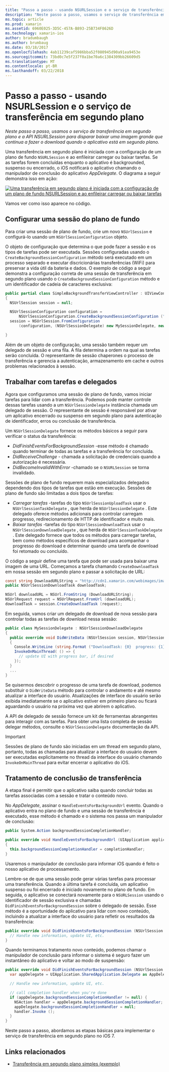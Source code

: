 ```yaml
---
title: "Passo a passo - usando NSURLSession e o serviço de transferência em segundo plano"
description: "Neste passo a passo, usamos o serviço de transferência em segundo plano e a API NSURLSession para disparar baixar uma imagem grande que continua a fazer o download quando o aplicativo está em segundo plano."
ms.topic: article
ms.prod: xamarin
ms.assetid: 6960E025-3D5C-457A-B893-25B734F8626D
ms.technology: xamarin-ios
author: bradumbaugh
ms.author: brumbaug
ms.date: 03/18/2017
ms.openlocfilehash: 4ab11239caf5986bba52f080945d90a91ea9453e
ms.sourcegitcommit: 73bd0c7e5f237f0a1be70a6c1384309bb26609d5
ms.translationtype: MT
ms.contentlocale: pt-BR
ms.lasthandoff: 03/22/2018
---
```

# <a name="walkthrough---using-background-transfer-service-and-nsurlsession"></a>Passo a passo - usando NSURLSession e o serviço de transferência em segundo plano

_Neste passo a passo, usamos o serviço de transferência em segundo plano e a API NSURLSession para disparar baixar uma imagem grande que continua a fazer o download quando o aplicativo está em segundo plano._

Uma transferência em segundo plano é iniciada com a configuração de um plano de fundo `NSURLSession` e ao enfileirar carregar ou baixar tarefas. Se as tarefas forem concluídas enquanto o aplicativo é backgrounded, suspenso ou encerrado, o iOS notificará o aplicativo chamando o manipulador de conclusão do aplicativo *AppDelegate*. O diagrama a seguir demonstra isso em ação:

 [![](background-transfer-walkthrough-images/transfer.png "Uma transferência em segundo plano é iniciada com a configuração de um plano de fundo NSURLSession e ao enfileirar carregar ou baixar tarefas")](background-transfer-walkthrough-images/transfer.png#lightbox)

Vamos ver como isso aparece no código.

## <a name="configuring-a-background-session"></a>Configurar uma sessão do plano de fundo

Para criar uma sessão de plano de fundo, crie um novo `NSUrlSession` e configurá-lo usando um `NSUrlSessionConfiguration` objeto.

O objeto de configuração que determina o que pode fazer a sessão e os tipos de tarefas pode ser executada.
Sessões configuradas usando o `CreateBackgroundSessionConfiguration` método será executado em um processo separado e executar discricionárias transferências (WiFi) para preservar a vida útil da bateria e dados.
O exemplo de código a seguir demonstra a configuração correta de uma sessão de transferência em segundo plano usando o `CreateBackgroundSessionConfiguration` método e um identificador de cadeia de caracteres exclusiva:

```csharp
public partial class SimpleBackgroundTransferViewController : UIViewController
{
  NSUrlSession session = null;

  NSUrlSessionConfiguration configuration =
      NSUrlSessionConfiguration.CreateBackgroundSessionConfiguration ("com.SimpleBackgroundTransfer.BackgroundSession");
  session = NSUrlSession.FromConfiguration
      (configuration, (NSUrlSessionDelegate) new MySessionDelegate, new NSOperationQueue());

}
```

Além de um objeto de configuração, uma sessão também requer um delegado de sessão e uma fila.
A fila determina a ordem na qual as tarefas serão concluída. O representante de sessão chaperones o processo de transferência e gerencia a autenticação, armazenamento em cache e outros problemas relacionados à sessão.

## <a name="working-with-tasks-and-delegates"></a>Trabalhar com tarefas e delegados

Agora que configuramos uma sessão de plano de fundo, vamos iniciar tarefas para lidar com a transferência. Podemos pode manter controle dessas tarefas usando a um `NSUrlSessionDelegate` instância chamada um delegado de sessão. O representante de sessão é responsável por ativar um aplicativo encerrado ou suspenso em segundo plano para autenticação de identificador, erros ou conclusão de transferência.

Um `NSUrlSessionDelegate` fornece os métodos básicos a seguir para verificar o status da transferência:

-  *DidFinishEventsForBackgroundSession* -esse método é chamado quando terminar de todas as tarefas e a transferência for concluída.
-  *DidReceiveChallenge* - chamada a solicitação de credenciais quando a autorização é necessária.
-  *DidBecomeInvalidWithError* -chamado se o `NSURLSession` se torna invalidado.


Sessões de plano de fundo requerem mais especializados delegados dependendo dos tipos de tarefas que estão em execução. Sessões de plano de fundo são limitadas a dois tipos de tarefas:

-  *Carregar tarefas* -tarefas do tipo `NSUrlSessionUploadTask` usar o `NSUrlSessionTaskDelegate` , que herda de `NSUrlSessionDelegate` . Este delegado oferece métodos adicionais para controlar carregam progresso, redirecionamento de HTTP de identificador e muito mais.
-  *Baixar tarefas* -tarefas do tipo `NSUrlSessionDownloadTask` usar o `NSUrlSessionDownloadDelegate` , que herda de `NSUrlSessionTaskDelegate` . Este delegado fornece que todos os métodos para carregar tarefas, bem como métodos específicos de download para acompanhar o progresso do download e determinar quando uma tarefa de download foi retomado ou concluído.


O código a seguir define uma tarefa que pode ser usada para baixar uma imagem de uma URL. Começamos a tarefa chamando `CreateDownloadTask` em nossa sessão em segundo plano e passar a solicitação de URL:

```csharp
const string DownloadURLString = "http://cdn1.xamarin.com/webimages/images/xamarin.png";
public NSUrlSessionDownloadTask downloadTask;

NSUrl downloadURL = NSUrl.FromString (DownloadURLString);
NSUrlRequest request = NSUrlRequest.FromUrl (downloadURL);
downloadTask = session.CreateDownloadTask (request);
```

Em seguida, vamos criar um delegado de download de nova sessão para controlar todas as tarefas de download nessa sessão:

```csharp
public class MySessionDelegate : NSUrlSessionDownloadDelegate
{
  public override void DidWriteData (NSUrlSession session, NSUrlSessionDownloadTask downloadTask, long bytesWritten, long totalBytesWritten, long totalBytesExpectedToWrite)
  {
    Console.WriteLine (string.Format ("DownloadTask: {0}  progress: {1}", downloadTask, progress));
    InvokeOnMainThread( () => {
      // update UI with progress bar, if desired
    });
  }
  ...
}
```

Se quisermos descobrir o progresso de uma tarefa de download, podemos substituir o `DidWriteData` método para controlar o andamento e até mesmo atualizar a interface do usuário. Atualizações de interface do usuário serão exibida imediatamente se o aplicativo estiver em primeiro plano ou ficará aguardando o usuário na próxima vez que abrirem o aplicativo.

A API de delegado de sessão fornece um kit de ferramentas abrangentes para interagir com as tarefas. Para obter uma lista completa de sessão delegar métodos, consulte o `NSUrlSessionDelegate` documentação da API.

> [!IMPORTANT]
> Sessões de plano de fundo são iniciadas em um thread em segundo plano, portanto, todas as chamadas para atualizar a interface do usuário devem ser executadas explicitamente no thread da interface do usuário chamando `InvokeOnMainThread` para evitar encerrar o aplicativo do iOS. 


## <a name="handling-transfer-completion"></a>Tratamento de conclusão de transferência

A etapa final é permitir que o aplicativo saiba quando concluir todas as tarefas associadas com a sessão e tratar o conteúdo novo.

No *AppDelegate*, assinar o `HandleEventsForBackgroundUrl` evento. Quando o aplicativo entra no plano de fundo e uma sessão de transferência é executado, esse método é chamado e o sistema nos passa um manipulador de conclusão:

```csharp
public System.Action backgroundSessionCompletionHandler;

public override void HandleEventsForBackgroundUrl (UIApplication application, string sessionIdentifier, System.Action completionHandler)
{
  this.backgroundSessionCompletionHandler = completionHandler;
}
```

Usaremos o manipulador de conclusão para informar iOS quando é feito o nosso aplicativo de processamento.

Lembre-se de que uma sessão pode gerar várias tarefas para processar uma transferência. Quando a última tarefa é concluída, um aplicativo suspenso ou foi encerrado é iniciado novamente no plano de fundo. Em seguida, o aplicativo se conectará novamente para o `NSURLSession` usando o identificador de sessão exclusiva e chamadas `DidFinishEventsForBackgroundSession` sobre o delegado de sessão. Esse método é a oportunidade do aplicativo para lidar com novo conteúdo, incluindo a atualizar a interface do usuário para refletir os resultados da transferência:

```csharp
public override void DidFinishEventsForBackgroundSession (NSUrlSession session) {
  // Handle new information, update UI, etc.
}
```

Quando terminamos tratamento novo conteúdo, podemos chamar o manipulador de conclusão para informar o sistema é seguro fazer um instantâneo do aplicativo e voltar ao modo de suspensão:

```csharp
public override void DidFinishEventsForBackgroundSession (NSUrlSession session) {
  var appDelegate = UIApplication.SharedApplication.Delegate as AppDelegate;

  // Handle new information, update UI, etc.

  // call completion handler when you're done
  if (appDelegate.backgroundSessionCompletionHandler != null) {
    NSAction handler = appDelegate.backgroundSessionCompletionHandler;
    appDelegate.backgroundSessionCompletionHandler = null;
    handler.Invoke ();
  }
}
```

Neste passo a passo, abordamos as etapas básicas para implementar o serviço de transferência em segundo plano no iOS 7.



## <a name="related-links"></a>Links relacionados

- [Transferência em segundo plano simples (exemplo)](https://developer.xamarin.com/samples/monotouch/SimpleBackgroundTransfer/)
